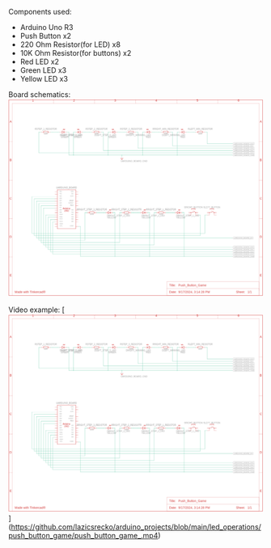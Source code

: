 Components used:
- Arduino Uno R3
- Push Button x2
- 220 Ohm Resistor(for LED) x8
- 10K Ohm Resistor(for buttons) x2 
- Red LED x2
- Green LED x3
- Yellow LED x3

Board schematics:
![Board schematic](https://github.com/lazicsrecko/arduino_projects/blob/main/led_operations/push_button_game/push_button_game_circut_design.png)

Video example:
[![led race game](https://github.com/lazicsrecko/arduino_projects/blob/main/led_operations/push_button_game/push_button_game_circut_design.png)]
(https://github.com/lazicsrecko/arduino_projects/blob/main/led_operations/push_button_game/push_button_game_.mp4)
